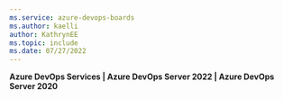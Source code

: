 ```yaml
---
ms.service: azure-devops-boards
ms.author: kaelli
author: KathrynEE
ms.topic: include
ms.date: 07/27/2022
---
```


**Azure DevOps Services | Azure DevOps Server 2022 | Azure DevOps Server 2020**